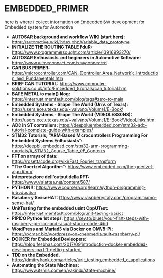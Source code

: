 # EMBEDDED_PRIMER
here is where I collect information on Embedded SW development for Embedded system for Automotive
* **AUTOSAR background and workflow WIKI (start here):** https://automotive.wiki/index.php/Variable_data_prototype
* **INITIALIZE THE ROUTING TABLE PduR:** https://www.programmersought.com/article/13916993270/
* **AUTOSAR Enthusiasts and beginners in Automotive Software:** https://www.autoeconnect.com/stayconnected  
* **CAN BUS PRIMER:** https://microcontroller.com/CAN_(Controller_Area_Network):_Introduction_and_Fundamentals.htm
* **BRIEF CAN TUTORIAL:** https://www.computer-solutions.co.uk/info/Embedded_tutorials/can_tutorial.htm
* **BARE METAL to main() blog:** https://interrupt.memfault.com/blog/tags#zero-to-main
* **Embedded Systems - Shape The World (Univ. of Texas):** http://users.ece.utexas.edu/~valvano/Volume1/E-Book/
* **Embedded Systems - Shape The World (VIDEOLESSONS):** http://users.ece.utexas.edu/~valvano/Volume1/E-Book/VideoLinks.htm
* **ADC in ST controllers:** https://deepbluembedded.com/stm32-adc-tutorial-complete-guide-with-examples/
* **STM32 Tutorials, “ARM-Based Microcontrollers Programming For Embedded Systems Enthusiasts”:** https://deepbluembedded.com/stm32-arm-programming-tutorials/#_STM32_Course_Table_OF_Contents
* **FFT on arrays of data:** https://rosettacode.org/wiki/Fast_Fourier_transform
* **"The Goertzel Algorithm":** https://www.embedded.com/the-goertzel-algorithm/
* **Interpretazione dell'output della DFT:** https://www.vialattea.net/content/587/
* **PYTHON!!:** https://www.coursera.org/learn/python-programming-introduction
* **Raspberry SenseHAT:** https://www.raspberryitaly.com/programmiamo-sense-hat/
* **UnitTesting for the embedded usint CppUTest:** https://interrupt.memfault.com/blog/unit-testing-basics
* **PIPICO Python 1st steps:** https://dev.to/blues/your-first-steps-with-raspberry-pi-pico-and-visual-studio-code-4jbd
* **WordPress and MariadB via Docker on OMV5-Pi:** https://pcmac.biz/wordpress-on-openmediavault-raspberry-pi/
* **DOCKER for Embedded Devleopers:** https://blog.feabhas.com/2017/09/introduction-docker-embedded-developers-part-1-getting-started/
* **TDD on the Embedded.** https://dmitryfrank.com/articles/unit_testing_embedded_c_applications
* **Automating the State Machines:** https://www.itemis.com/en/yakindu/state-machine/
